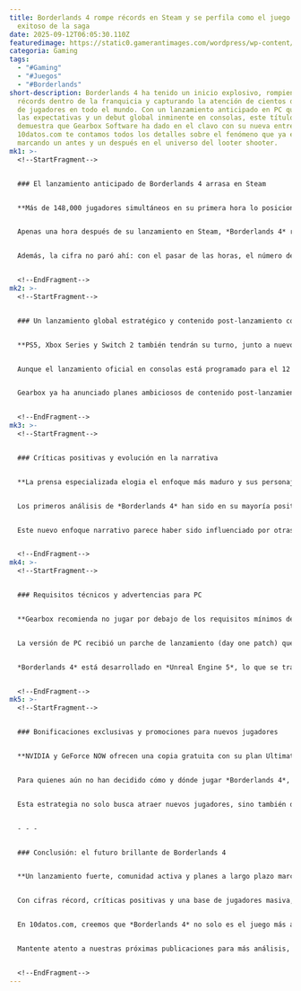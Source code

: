 ```yaml
---
title: Borderlands 4 rompe récords en Steam y se perfila como el juego más
  exitoso de la saga
date: 2025-09-12T06:05:30.110Z
featuredimage: https://static0.gamerantimages.com/wordpress/wp-content/uploads/2025/09/borderlands-4-vex-preparing-an-attack-1.jpg?q=70&fit=crop&w=1100&h=618&dpr=1
categoria: Gaming
tags:
  - "#Gaming"
  - "#Juegos"
  - "#Borderlands"
short-description: Borderlands 4 ha tenido un inicio explosivo, rompiendo
  récords dentro de la franquicia y capturando la atención de cientos de miles
  de jugadores en todo el mundo. Con un lanzamiento anticipado en PC que superó
  las expectativas y un debut global inminente en consolas, este título
  demuestra que Gearbox Software ha dado en el clavo con su nueva entrega. En
  10datos.com te contamos todos los detalles sobre el fenómeno que ya está
  marcando un antes y un después en el universo del looter shooter.
mk1: >-
  <!--StartFragment-->


  ### El lanzamiento anticipado de Borderlands 4 arrasa en Steam


  **Más de 148,000 jugadores simultáneos en su primera hora lo posicionan como el mejor estreno de la saga**


  Apenas una hora después de su lanzamiento en Steam, *Borderlands 4* rompió todos los récords de la franquicia al alcanzar más de 148,000 jugadores simultáneos. Esta cifra superó con creces a los picos de jugadores registrados en *Borderlands 2* (124,000) y *Borderlands 3* (94,000), consolidando a la cuarta entrega como el debut más exitoso en PC de la saga.


  Además, la cifra no paró ahí: con el pasar de las horas, el número de jugadores conectados simultáneamente superó los 194,000. Este éxito rotundo se debe en gran parte al acceso anticipado que tuvieron los jugadores de PC en zonas como América del Norte, Europa y Sudamérica, lo que generó una ola de entusiasmo incluso antes de que el juego estuviera disponible en consolas.


  <!--EndFragment-->
mk2: >-
  <!--StartFragment-->


  ### Un lanzamiento global estratégico y contenido post-lanzamiento confirmado


  **PS5, Xbox Series y Switch 2 también tendrán su turno, junto a nuevo contenido ya anunciado**


  Aunque el lanzamiento oficial en consolas está programado para el 12 de septiembre de 2025, los jugadores de PC pudieron sumergirse en el juego desde el día 11. Para los usuarios de la Nintendo Switch 2, la espera será un poco más larga, ya que podrán acceder al juego a partir del 3 de octubre. Esta estrategia escalonada ha generado una expectativa constante y creciente en todas las plataformas.


  Gearbox ya ha anunciado planes ambiciosos de contenido post-lanzamiento, que incluyen eventos de temporada, nuevas armas legendarias, cosméticos inéditos y variantes climáticas dentro del juego. Además, se ha confirmado un *Story Pack* titulado *"Mad Ellie and the Vault of the Damned"*, previsto para principios de 2026, y un segundo paquete narrativo que llegará más adelante.


  <!--EndFragment-->
mk3: >-
  <!--StartFragment-->


  ### Críticas positivas y evolución en la narrativa


  **La prensa especializada elogia el enfoque más maduro y sus personajes carismáticos**


  Los primeros análisis de *Borderlands 4* han sido en su mayoría positivos, destacando la evolución de la franquicia tanto en mecánicas de combate como en narrativa. Medios especializados han alabado el tono más maduro de la historia, el ritmo trepidante de su jugabilidad y un elenco de personajes que resulta tan divertido como entrañable.


  Este nuevo enfoque narrativo parece haber sido influenciado por otras obras del género RPG como *Baldur’s Gate 3*, mostrando una mayor atención a la personalización de builds, desarrollo emocional de los personajes y decisiones con impacto real. Esta madurez temática no solo enriquece la experiencia, sino que abre nuevas posibilidades para una comunidad cada vez más exigente.


  <!--EndFragment-->
mk4: >-
  <!--StartFragment-->


  ### Requisitos técnicos y advertencias para PC


  **Gearbox recomienda no jugar por debajo de los requisitos mínimos debido a su exigencia gráfica**


  La versión de PC recibió un parche de lanzamiento (day one patch) que introduce mejoras de rendimiento importantes. Sin embargo, el propio Randy Pitchford, jefe de desarrollo de Gearbox, advirtió que intentar jugar por debajo de las especificaciones mínimas puede volver el juego prácticamente injugable debido a su alta demanda gráfica.


  *Borderlands 4* está desarrollado en *Unreal Engine 5*, lo que se traduce en entornos más detallados, efectos visuales impresionantes y sistemas climáticos dinámicos. Todo esto tiene un costo en términos de hardware, por lo que se recomienda actualizar drivers, optimizar configuraciones y asegurar un equipo con el rendimiento necesario para disfrutarlo al máximo.


  <!--EndFragment-->
mk5: >-
  <!--StartFragment-->


  ### Bonificaciones exclusivas y promociones para nuevos jugadores


  **NVIDIA y GeForce NOW ofrecen una copia gratuita con su plan Ultimate anual**


  Para quienes aún no han decidido cómo y dónde jugar *Borderlands 4*, hay promociones bastante atractivas en marcha. NVIDIA está ofreciendo una copia gratuita del juego a quienes se suscriban al plan anual Ultimate de GeForce NOW antes del 25 de septiembre. Esta oferta permite jugar en la nube sin necesidad de contar con una PC de gama alta, ya que los servidores de NVIDIA ejecutan el juego y lo transmiten a cualquier dispositivo compatible.


  Esta estrategia no solo busca atraer nuevos jugadores, sino también democratizar el acceso a un título tan exigente a nivel técnico. Gracias al poder del *cloud gaming*, *Borderlands 4* se vuelve accesible para quienes no tienen una consola de última generación o una PC gamer costosa, pero aún desean disfrutar de una experiencia de alto nivel.


  - - -


  ### Conclusión: el futuro brillante de Borderlands 4


  **Un lanzamiento fuerte, comunidad activa y planes a largo plazo marcan una nueva era para la saga**


  Con cifras récord, críticas positivas y una base de jugadores masiva, *Borderlands 4* ha superado las expectativas. Gearbox no solo ha sabido revitalizar una fórmula conocida, sino también añadirle suficiente profundidad narrativa, riqueza gráfica y variedad en el contenido como para mantener el interés durante mucho tiempo.


  En 10datos.com, creemos que *Borderlands 4* no solo es el juego más ambicioso de la serie, sino también uno de los títulos más destacados del año. Ya sea por su enfoque maduro, su acción vertiginosa o su comunidad apasionada, este nuevo capítulo se ha convertido en un fenómeno cultural y un hito en el mundo del *gaming*.


  Mantente atento a nuestras próximas publicaciones para más análisis, guías y noticias del universo *Borderlands* y otros lanzamientos importantes.


  <!--EndFragment-->
---
```

